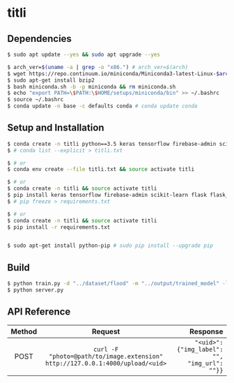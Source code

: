 # titli

## Dependencies
```bash
$ sudo apt update --yes && sudo apt upgrade --yes

$ arch_ver=$(uname -a | grep -o "x86.") # arch_ver=$(arch)
$ wget https://repo.continuum.io/miniconda/Miniconda3-latest-Linux-$arch_ver.sh -O miniconda.sh
$ sudo apt-get install bzip2
$ bash miniconda.sh -b -p miniconda && rm miniconda.sh
$ echo "export PATH=\$PATH:\$HOME/setups/miniconda/bin" >> ~/.bashrc
$ source ~/.bashrc
$ conda update -n base -c defaults conda # conda update conda
```

## Setup and Installation
```bash
$ conda create -n titli python==3.5 keras tensorflow firebase-admin scikit-learn flask flask_uploads && source activate titli
$ # conda list --explicit > titli.txt

$ # or
$ conda env create --file titli.txt && source activate titli

$ # or
$ conda create -n titli && source activate titli
$ pip install keras tensorflow firebase-admin scikit-learn flask flask_uploads
$ # pip freeze > requirements.txt

$ # or
$ conda create -n titli && source activate titli
$ pip install -r requirements.txt


$ sudo apt-get install python-pip # sudo pip install --upgrade pip
```

## Build
```bash
$ python train.py -d "../dataset/flood" -m "../output/trained_model" -l "../output/bin" -p "../output/plot"
$ python server.py

```
## API Reference
|Method|Request|Response|
|:-:|:-------------:| -----:|
|POST|```curl -F "photo=@path/to/image.extension" http://127.0.0.1:4000/upload/<uid>```|```"<uid>": {"img_label": "", "img_url": ""}}```|

